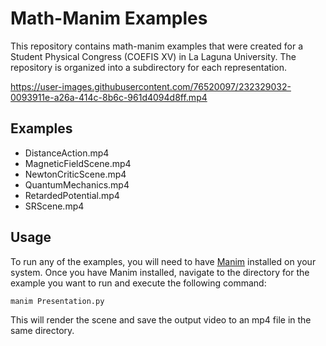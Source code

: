 # Math-Manim Examples

This repository contains math-manim examples that were created for a Student Physical Congress (COEFIS XV) in La Laguna University. The repository is organized into a subdirectory for each representation.



https://user-images.githubusercontent.com/76520097/232329032-0093911e-a26a-414c-8b6c-961d4094d8ff.mp4



## Examples

* DistanceAction.mp4
* MagneticFieldScene.mp4
* NewtonCriticScene.mp4
* QuantumMechanics.mp4
* RetardedPotential.mp4
* SRScene.mp4

## Usage

To run any of the examples, you will need to have [Manim](https://github.com/3b1b/manim) installed on your system. Once you have Manim installed, navigate to the directory for the example you want to run and execute the following command:

```sh
manim Presentation.py
```

This will render the scene and save the output video to an mp4 file in the same directory.
